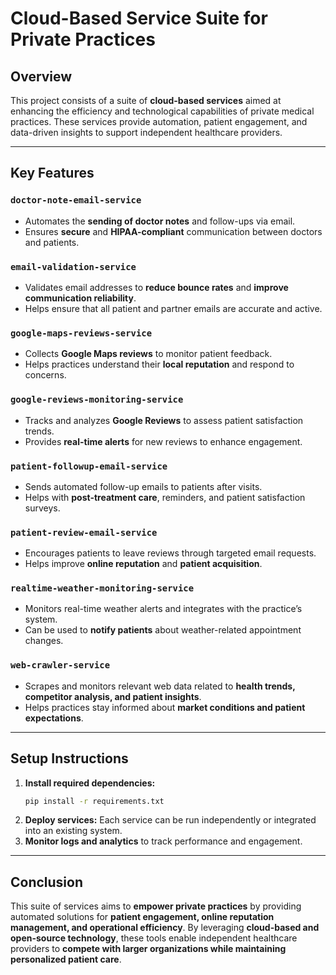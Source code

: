 # Cloud-Based Service Suite for Private Practices

## Overview
This project consists of a suite of **cloud-based services** aimed at enhancing the efficiency and technological capabilities of private medical practices. These services provide automation, patient engagement, and data-driven insights to support independent healthcare providers.

---

## Key Features

### `doctor-note-email-service`
- Automates the **sending of doctor notes** and follow-ups via email.
- Ensures **secure** and **HIPAA-compliant** communication between doctors and patients.

### `email-validation-service`
- Validates email addresses to **reduce bounce rates** and **improve communication reliability**.
- Helps ensure that all patient and partner emails are accurate and active.

### `google-maps-reviews-service`
- Collects **Google Maps reviews** to monitor patient feedback.
- Helps practices understand their **local reputation** and respond to concerns.

### `google-reviews-monitoring-service`
- Tracks and analyzes **Google Reviews** to assess patient satisfaction trends.
- Provides **real-time alerts** for new reviews to enhance engagement.

### `patient-followup-email-service`
- Sends automated follow-up emails to patients after visits.
- Helps with **post-treatment care**, reminders, and patient satisfaction surveys.

### `patient-review-email-service`
- Encourages patients to leave reviews through targeted email requests.
- Helps improve **online reputation** and **patient acquisition**.

### `realtime-weather-monitoring-service`
- Monitors real-time weather alerts and integrates with the practice’s system.
- Can be used to **notify patients** about weather-related appointment changes.

### `web-crawler-service`
- Scrapes and monitors relevant web data related to **health trends, competitor analysis, and patient insights**.
- Helps practices stay informed about **market conditions and patient expectations**.

---

## Setup Instructions

1. **Install required dependencies:**
   ```bash
   pip install -r requirements.txt
   ```
2. **Deploy services:** Each service can be run independently or integrated into an existing system.
3. **Monitor logs and analytics** to track performance and engagement.

---

## Conclusion

This suite of services aims to **empower private practices** by providing automated solutions for **patient engagement, online reputation management, and operational efficiency**. By leveraging **cloud-based and open-source technology**, these tools enable independent healthcare providers to **compete with larger organizations while maintaining personalized patient care**.

